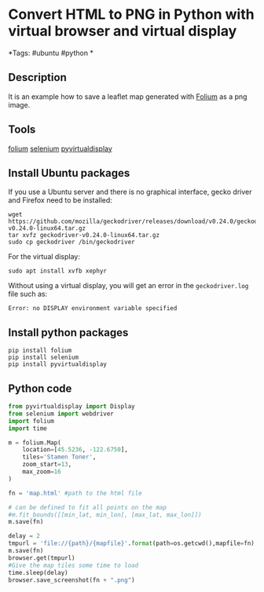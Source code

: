 # Convert HTML to PNG in Python with virtual browser and virtual display
*Tags: #ubuntu #python * 

## Description
It is an example how to save a leaflet map generated with [Folium](https://github.com/python-visualization/folium) as a png image.

## Tools
[folium](https://github.com/python-visualization/folium)
[selenium](https://www.seleniumhq.org/)
[pyvirtualdisplay](https://pypi.org/project/PyVirtualDisplay/)

## Install Ubuntu packages
If you use a Ubuntu server and there is no graphical interface, gecko driver and Firefox need to be installed:
```
wget https://github.com/mozilla/geckodriver/releases/download/v0.24.0/geckodriver-v0.24.0-linux64.tar.gz
tar xvfz geckodriver-v0.24.0-linux64.tar.gz
sudo cp geckodriver /bin/geckodriver
```

For the virtual display:
```
sudo apt install xvfb xephyr
```

Without using a virtual display, you will get an error in the `geckodriver.log` file such as:
```
Error: no DISPLAY environment variable specified
```

## Install python packages
```
pip install folium
pip install selenium
pip install pyvirtualdisplay
```

## Python code
```python
from pyvirtualdisplay import Display 
from selenium import webdriver
import folium
import time

m = folium.Map(
    location=[45.5236, -122.6750],
    tiles='Stamen Toner',
    zoom_start=13,
    max_zoom=16
)

fn = 'map.html' #path to the html file

# can be defined to fit all points on the map
#m.fit_bounds([[min_lat, min_lon], [max_lat, max_lon]])
m.save(fn)

delay = 2
tmpurl = 'file://{path}/{mapfile}'.format(path=os.getcwd(),mapfile=fn)
m.save(fn)
browser.get(tmpurl)
#Give the map tiles some time to load
time.sleep(delay)
browser.save_screenshot(fn + ".png")
```
